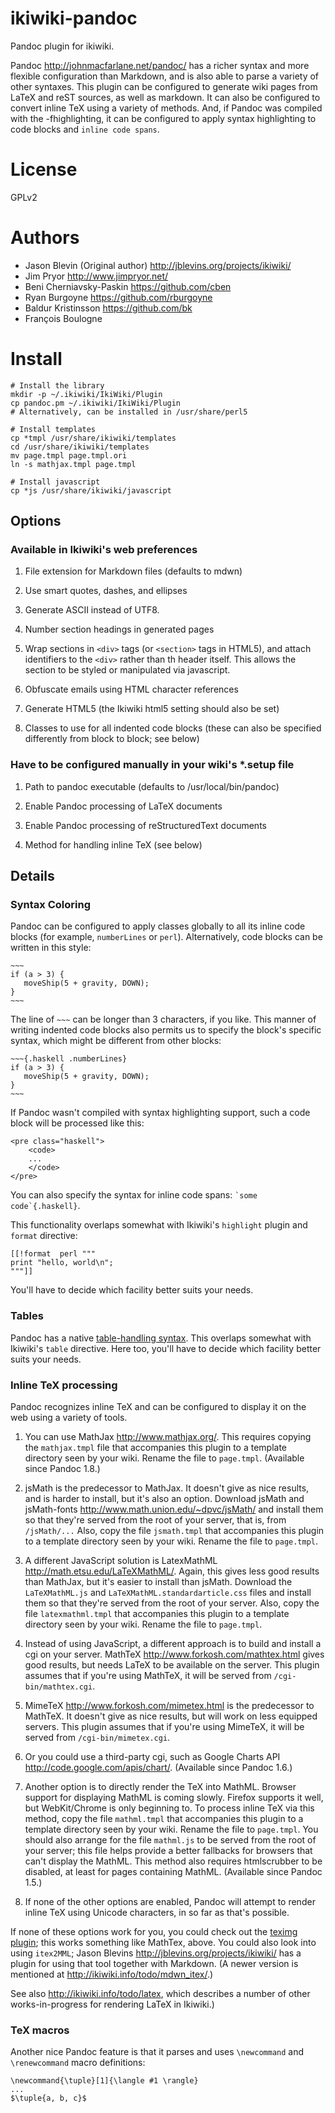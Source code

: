 ikiwiki-pandoc
==============

Pandoc plugin for ikiwiki.

Pandoc <http://johnmacfarlane.net/pandoc/> has a richer syntax and more
flexible configuration than Markdown, and is also able to parse a variety of
other syntaxes. This plugin can be configured to generate wiki pages from LaTeX
and reST sources, as well as markdown. It can also be configured to convert
inline TeX using a variety of methods. And, if Pandoc was compiled with the
-fhighlighting, it can be configured to apply syntax highlighting to code
blocks and `inline code spans`.


License
=======

GPLv2

Authors
=======
* Jason Blevin (Original author) <http://jblevins.org/projects/ikiwiki/>
* Jim Pryor <http://www.jimpryor.net/>
* Beni Cherniavsky-Paskin <https://github.com/cben>
* Ryan Burgoyne <https://github.com/rburgoyne>
* Baldur Kristinsson <https://github.com/bk>
* François Boulogne

Install
=======

    # Install the library
    mkdir -p ~/.ikiwiki/IkiWiki/Plugin
    cp pandoc.pm ~/.ikiwiki/IkiWiki/Plugin
    # Alternatively, can be installed in /usr/share/perl5

    # Install templates
    cp *tmpl /usr/share/ikiwiki/templates
    cd /usr/share/ikiwiki/templates
    mv page.tmpl page.tmpl.ori
    ln -s mathjax.tmpl page.tmpl

    # Install javascript
    cp *js /usr/share/ikiwiki/javascript





## Options ##

### Available in Ikiwiki's web preferences ###

1. File extension for Markdown files (defaults to mdwn)

1. Use smart quotes, dashes, and ellipses

1. Generate ASCII instead of UTF8.

1. Number section headings in generated pages

1. Wrap sections in `<div>` tags (or `<section>` tags in HTML5), and
   attach identifiers to the `<div>` rather than th header itself. This
   allows the section to be styled or manipulated via javascript.

1. Obfuscate emails using HTML character references

1. Generate HTML5 (the Ikiwiki html5 setting should also be set)

1. Classes to use for all indented code blocks (these can also be 
   specified differently from block to block; see below)


### Have to be configured manually in your wiki's *.setup file ###

1. Path to pandoc executable (defaults to /usr/local/bin/pandoc)

1. Enable Pandoc processing of LaTeX documents

1. Enable Pandoc processing of reStructuredText documents

1. Method for handling inline TeX (see below)


## Details ##

### Syntax Coloring ###

Pandoc can be configured to apply classes globally to all its inline code blocks (for example, `numberLines` or 
`perl`). Alternatively, code blocks can be written in this style:

    ~~~
    if (a > 3) {
       moveShip(5 + gravity, DOWN);
    }
    ~~~

The line of `~~~` can be longer than 3 characters, if you like. This manner of writing indented code blocks also 
permits us to specify the block's specific syntax, which might be different from other blocks:


    ~~~{.haskell .numberLines}
    if (a > 3) {
       moveShip(5 + gravity, DOWN);
    }
    ~~~

If Pandoc wasn't compiled with syntax highlighting support, such a code block will be processed like this:

    <pre class="haskell">
        <code>
        ...
        </code>
    </pre>


You can also specify the syntax for inline code spans: `` `some code`{.haskell} ``.

This functionality overlaps somewhat with Ikiwiki's `highlight` plugin and `format` directive:

    [[!format  perl """
    print "hello, world\n";
    """]]

You'll have to decide which facility better suits your needs.

### Tables ###

Pandoc has a native [table-handling syntax](http://johnmacfarlane.net/pandoc/README.html#tables). This overlaps 
somewhat with Ikiwiki's `table` directive. Here too, you'll have to decide which facility better suits your needs.


### Inline TeX processing ###

Pandoc recognizes inline TeX and can be configured to display it on the web using a variety of tools.

1. You can use MathJax <http://www.mathjax.org/>. This requires copying the `mathjax.tmpl` file that accompanies this 
plugin to a template directory seen by your wiki. Rename the file to `page.tmpl`. (Available since Pandoc 1.8.)

1. jsMath is the predecessor to MathJax. It doesn't give as nice results, and is harder to install, but it's also an 
option. Download jsMath and jsMath-fonts <http://www.math.union.edu/~dpvc/jsMath/> and install them so that they're 
served from the root of your server, that is, from `/jsMath/...` Also, copy the file `jsmath.tmpl` that accompanies 
this plugin to a template directory seen by your wiki. Rename the file to `page.tmpl`.

1. A different JavaScript solution is LatexMathML <http://math.etsu.edu/LaTeXMathML/>. Again, this gives less good 
results than MathJax, but it's easier to install than jsMath. Download the `LaTeXMathML.js` and 
`LaTeXMathML.standardarticle.css` files and install them so that they're served from the root of your server.  Also, 
copy the file `latexmathml.tmpl` that accompanies this plugin to a template directory seen by your wiki. Rename the 
file to `page.tmpl`.

1. Instead of using JavaScript, a different approach is to build and install a cgi on your server. MathTeX 
<http://www.forkosh.com/mathtex.html> gives good results, but needs LaTeX to be available on the server. This plugin 
assumes that if you're using MathTeX, it will be served from `/cgi-bin/mathtex.cgi`.

1. MimeTeX <http://www.forkosh.com/mimetex.html> is the predecessor to MathTeX. It doesn't give as nice results, but 
will work on less equipped servers. This plugin assumes that if you're using MimeTeX, it will be served from 
`/cgi-bin/mimetex.cgi`.

1. Or you could use a third-party cgi, such as Google Charts API <http://code.google.com/apis/chart/>. (Available since 
Pandoc 1.6.)

1. Another option is to directly render the TeX into MathML. Browser support for displaying MathML is coming slowly. 
Firefox supports it well, but WebKit/Chrome is only beginning to. To process inline TeX via this method, copy the file 
`mathml.tmpl` that accompanies this plugin to a template directory seen by your wiki. Rename the file to `page.tmpl`. 
You should also arrange for the file `mathml.js` to be served from the root of your server; this file helps provide a 
better fallbacks for browsers that can't display the MathML. This method also requires htmlscrubber to be disabled, at 
least for pages containing MathML. (Available since Pandoc 1.5.)

1. If none of the other options are enabled, Pandoc will attempt to render inline TeX using Unicode characters, in so 
far as that's possible.


If none of these options work for you, you could check out the [teximg plugin](http://ikiwiki.info/plugins/teximg/); 
this works something like MathTex, above. You could also look into using
`itex2MML`; Jason Blevins <http://jblevins.org/projects/ikiwiki/> has a plugin
for using that tool together with Markdown. (A newer version is mentioned at <http://ikiwiki.info/todo/mdwn_itex/>.)

See also <http://ikiwiki.info/todo/latex>, which describes a number of other works-in-progress for rendering LaTeX in 
Ikiwiki.)


### TeX macros ###

Another nice Pandoc feature is that it parses and uses `\newcommand` and `\renewcommand` macro definitions:

    \newcommand{\tuple}[1]{\langle #1 \rangle}
    ...
    $\tuple{a, b, c}$

